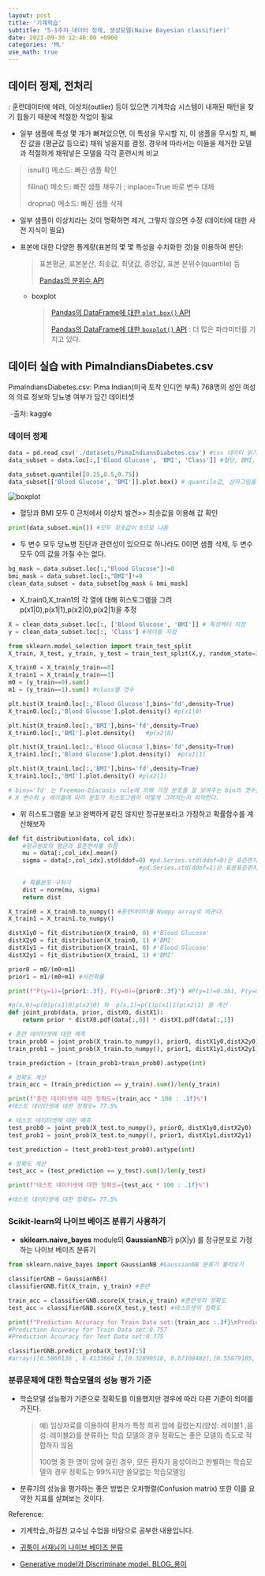 ```yaml
---
layout: post
title: '기계학습'
subtitle: '5-1주차_데이터 정제, 생성모델(Naive Bayesian classifier)'
date: 2021-09-30 12:40:00 +0900
categories: 'ML'
use_math: true
---
```




## 데이터 정제, 전처리

: 훈련데이터에 에러, 이상치(outlier) 등이 있으면 기계학습 시스템이 내재된 패턴을 찾기 힘들기 때문에 적절한 작업이 필요  

- 일부 샘플에 특성 몇 개가 빠져있으면, 이 특성을 무시할 지, 이 샘플을 무시할 지, 빠진 값을 (평균값 등으로) 채워 넣을지를 결정. 경우에 따라서는 이들을 제거한 모델과 적절하게 채워넣은 모델을 각각 훈련시켜 비교  

> isnull() 메소드: 빠진 샘플 확인
>
> fillna() 메소드: 빠진 샘플 채우기 ; inplace=True 바로 변수 대체
>
> dropna() 메소드: 빠진 샘플 삭제

- 일부 샘플이 이상치라는 것이 명확하면 제거, 그렇지 않으면 수정 (데이터에 대한 사전 지식이 필요)

- 표본에 대한 다양한 통계량(표본의 몇 몇 특성을 수치화한 것)을 이용하여 판단: 

  > 표본평균, 표본분산, 최솟값, 최댓값, 중앙값, 표본 분위수(quantile) 등
  >
  > [Pandas의 분위수 API](https://pandas.pydata.org/docs/reference/api/pandas.DataFrame.quantile.html?highlight=quantile#pandas.DataFrame.quantile)
  
  - boxplot
  
    > [Pandas의 DataFrame에 대한 `plot.box()` API](https://pandas.pydata.org/docs/reference/api/pandas.DataFrame.plot.box.html?highlight=box#pandas.DataFrame.plot.box)
    >
    > [Pandas의 DataFrame에 대한 `boxplot()` API](https://pandas.pydata.org/docs/reference/api/pandas.DataFrame.boxplot.html#pandas.DataFrame.boxplot) : 더 많은 파라미터를 가지고 있다.



## 데이터 실습 with PimaIndiansDiabetes.csv

PimaIndiansDiabetes.csv: Pima Indian(미국 토착 인디언 부족) 768명의 성인 여성의 의료 정보와 당뇨병 여부가 담긴 데이터셋

​																																								-출처: kaggle

### 데이터 정제

```python
data = pd.read_csv('./datasets/PimaIndiansDiabetes.csv') #csv 데이터 읽기
data_subset = data.loc[:,['Blood Glucose', 'BMI', 'Class']] #혈당, BMI, 당뇨병 여부(1,0) 데이터만 추출

data_subset.quantile([0.25,0.5,0.75])
data_subset[['Blood Glucose', 'BMI']].plot.box() # quantile값, 상자그림을 통해 이상치 파악 및 데이터 탐색

```

![boxplot](/img/posts/ML5_boxplot.png)

- 혈당과 BMI  모두 0 근처에서 이상치 발견>> 최솟값을 이용해 값 확인

```python
print(data_subset.min()) #모두 최솟값이 0으로 나옴
```

- 두 변수 모두 당뇨병 진단과 관련성이 있으므로 하나라도 0이면 샘플 삭제, 두 변수 모두 0의 값을 가질 수는 없다.

```python
bg_mask = data_subset.loc[:,"Blood Glucose"]!=0
bmi_mask = data_subset.loc[:,"BMI"]!=0
clean_data_subset = data_subset[bg_mask & bmi_mask]
```

- X_train0,X_train1의 각 열에 대해 히스토그램을 그려 p(x1|0),p(x1|1),p(x2|0),p(x2|1)을 추정

```python
X = clean_data_subset.loc[:, ['Blood Glucose', 'BMI']] # 특성벡터 지정
y = clean_data_subset.loc[:, 'Class'] #레이블 지정

from sklearn.model_selection import train_test_split 
X_train, X_test, y_train, y_test = train_test_split(X,y, random_state=20) #데이터셋 훈련용과 테스트용으로 나누기

X_train0 = X_train[y_train==0] 
X_train1 = X_train[y_train==1]
m0 = (y_train==0).sum()
m1 = (y_train==1).sum() #class별 갯수

plt.hist(X_train0.loc[:,'Blood Glucose'],bins='fd',density=True)
X_train0.loc[:,'Blood Glucose'].plot.density() #p(x1|0)

plt.hist(X_train0.loc[:,'BMI'],bins='fd',density=True)
X_train0.loc[:,'BMI'].plot.density()   #p(x2|0)

plt.hist(X_train1.loc[:,'Blood Glucose'],bins='fd',density=True)
X_train1.loc[:,'Blood Glucose'].plot.density()  #p(x1|1)

plt.hist(X_train1.loc[:,'BMI'],bins='fd',density=True)
X_train1.loc[:,'BMI'].plot.density() #p(x2|1)

# bins='fd' 는 Freeman-Diaconis rule에 의해 가장 분포를 잘 보여주는 bin의 갯수를 결정한다. 
# X 변수와 y 레이블에 따라 분포가 히스토그램이 어떻게 그려지는지 파악한다. 

```

- 위 히스토그램을 보고 완벽하게 같진 않지만 정규분포라고 가정하고 확률함수를 계산해보자

```python
def fit_distribution(data, col_idx):
    #정규분포의 평균과 표준편차를 추정 
    mu = data[:,col_idx].mean()
    sigma = data[:,col_idx].std(ddof=0) #pd.Series.std(ddof=0)은 표준편차/ 
    								 #pd.Series.std(ddof=1)은 표본표준편차(default)    
    
    # 확률분포 구하기 
    dist = norm(mu, sigma)
    return dist

X_train0 = X_train0.to_numpy() #훈련데이터를 Numpy array로 바꾼다. 
X_train1 = X_train1.to_numpy()

distX1y0 = fit_distribution(X_train0, 0) #'Blood Glucose'
distX2y0 = fit_distribution(X_train0, 1) #'BMI'
distX1y1 = fit_distribution(X_train1, 0) #'Blood Glucose'
distX2y1 = fit_distribution(X_train1, 1) #'BMI'

prior0 = m0/(m0+m1)
prior1 = m1/(m0+m1) #사전확률

print(f"P(y=1)={prior1:.3f}, P(y=0)={prior0:.3f}") #P(y=1)=0.361, P(y=0)=0.639

#p(x,0)=p(0)p(x1|0)p(x2|0) 와  p(x,1)=p(1)p(x1|1)p(x2|1) 을 계산
def joint_prob(data, prior, distX0, distX1):
    return prior * distX0.pdf(data[:,0]) * distX1.pdf(data[:,1]) 

# 훈련 데이터셋에 대한 예측 
train_prob0 = joint_prob(X_train.to_numpy(), prior0, distX1y0,distX2y0)
train_prob1 = joint_prob(X_train.to_numpy(), prior1, distX1y1,distX2y1)

train_prediction = (train_prob1>train_prob0).astype(int)

# 정확도 계산
train_acc = (train_prediction == y_train).sum()/len(y_train)

print(f"훈련 데이터셋에 대한 정확도={train_acc * 100 : .1f}%")
#테스트 데이터셋에 대한 정확도= 77.5%

# 테스트 데이터셋에 대한 예측 
test_prob0 = joint_prob(X_test.to_numpy(), prior0, distX1y0,distX2y0)
test_prob1 = joint_prob(X_test.to_numpy(), prior1, distX1y1,distX2y1)

test_prediction = (test_prob1>test_prob0).astype(int)

# 정확도 계산
test_acc = (test_prediction == y_test).sum()/len(y_test)

print(f"테스트 데이터셋에 대한 정확도={test_acc * 100 : .1f}%")

#테스트 데이터셋에 대한 정확도= 77.5%
```



### Scikit-learn의 나이브 베이즈 분류기 사용하기

- **skilearn.naive_bayes** module의 **GaussianNB**가  p(X|y) 를 정규분포로 가정하는 나이브 베이즈 분류기

````python
from sklearn.naive_bayes import GaussianNB #GaussianNB 분류기 불러오기

classifierGNB = GaussianNB()
classifierGNB.fit(X_train, y_train) #훈련

train_acc = classifierGNB.score(X_train,y_train) #훈련셋의 정확도
test_acc = classifierGNB.score(X_test,y_test) #테스트셋의 정확도

print(f"Prediction Accuracy for Train Data set:{train_acc :.3f}\nPrediction Accuracy for Test Data set:{test_acc :.3f}")
#Prediction Accuracy for Train Data set:0.757
#Prediction Accuracy for Test Data set:0.775

classifierGNB.predict_proba(X_test)[:5]
#array([[0.5866136 , 0.4133864 ],[0.32890518, 0.67109482],[0.55879185, 0.44120815],[0.93848913, 0.06151087],[0.89546209, 0.10453791]])
````



### 분류문제에 대한 학습모델의 성능 평가 기준

- 학습모델 성능평가 기준으로 정확도를 이용했지만 경우에 따라 다른 기준이 의미를 가진다.

  > 예) 임상자료를 이용하여 환자가 특정 희귀 암에 걸렸는지(양성: 레이블1 ,음성: 레이블2)를 분류하는 학습 모델의 경우 정확도는 좋은 모델의 측도로 적합하지 않음
  >
  > 100명 중 한 명이 암에 걸린 경우, 모든 환자가 음성이라고 판별하는 학습모델의 경우 정확도는 99%지만 쓸모없는 학습모델임

- 분류기의 성능을 평가하는 좋은 방법은 오차행렬(Confusion matrix) 또한 이를 요약한 지표를 살펴보는 것이다.



Reference:

- 기계학습_하길찬 교수님 수업을 바탕으로 공부한 내용입니다.

- [귀퉁이 서재님의 나이브 베이즈 분류](https://bkshin.tistory.com/entry/%EB%A8%B8%EC%8B%A0%EB%9F%AC%EB%8B%9D-1%EB%82%98%EC%9D%B4%EB%B8%8C-%EB%B2%A0%EC%9D%B4%EC%A6%88-%EB%B6%84%EB%A5%98-Naive-Bayes-Classification)

- [Generative model과 Discriminate model, BLOG_용이](https://blogyong.tistory.com/33)

